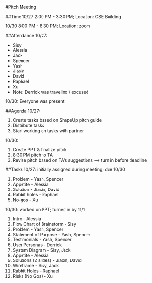 #Pitch Meeting

##Time
10/27 2:00 PM - 3:30 PM; Location: CSE Building

10/30 8:00 PM - 8:30 PM; Location: zoom

##Attendance
10/27:
- Sisy
- Alessia
- Jack
- Spencer
- Yash
- Jiaxin
- David
- Raphael
- Xu
- Note: Derrick was traveling / excused

10/30:
Everyone was present.

##Agenda
10/27:
1. Create tasks based on ShapeUp pitch guide
2. Distribute tasks
3. Start working on tasks with partner

10/30:
1. Create PPT & finalize pitch
2. 8:30 PM pitch to TA
3. Revise pitch based on TA's suggestions --> turn in before deadline

##Tasks
10/27: initially assigned during meeting; due 10/30
1. Problem - Yash, Spencer
2. Appetite - Alessia
3. Solution - Jiaxin, David
4. Rabbit holes - Raphael
5. No-gos - Xu

10/30: worked on PPT; turned in by 11/1
1. Intro - Alessia
2. Flow Chart of Brainstorm - Sisy
3. Problem - Yash, Spencer
4. Statement of Purpose - Yash, Spencer
5. Testimonials - Yash, Spencer
6. User Personas - Derrick
7. System Diagram - Sisy, Jack
8. Appetite - Alessia
9. Solutions (2 slides) - Jiaxin, David
10. Wireframe - Sisy, Jack
11. Rabbit Holes - Raphael
12. Risks (No Gos) - Xu
